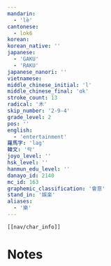 ```yaml
---
mandarin:
  - 'lè'
cantonese:
  - lok6
korean:
korean_native: ''
japanese:
  - 'GAKU'
  - 'RAKU'
japanese_nanori: ''
vietnamese:
middle_chinese_initial: 'l'
middle_chinese_final: 'ɑk'
stroke_count: 13
radical: '木'
skip_number: '2-9-4'
grade_level: 2
pos: ''
english:
  - 'entertainment'
羅馬字: 'lag'
韓文: '락'
joyo_level: ''
hsk_level: ''
hanmun_edu_level: ''
danayo_id: 2140
mc_id: 163
graphemic_classification: '會意'
stand_in: '娛楽'
aliases:
  - '樂'
---
```

```meta-bind-embed
[[nav/char_info]]
```

# Notes
